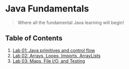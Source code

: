 # Java Fundamentals
> Where all the fundamental Java learning will begin!

## Table of Contents

1. [Lab 01: Java primitives and control flow](https://github.com/CClemensJr/java-fundamentals/tree/master/basics/)
2. [Lab 02: Arrays, Loops, Imports, ArrayLists](https://github.com/CClemensJr/java-fundamentals/tree/master/basiclibrary/)
3. [Lab 03: Maps, File I/O, and Testing](https://github.com/CClemensJr/java-fundamentals/tree/master/basicLibrary/)

